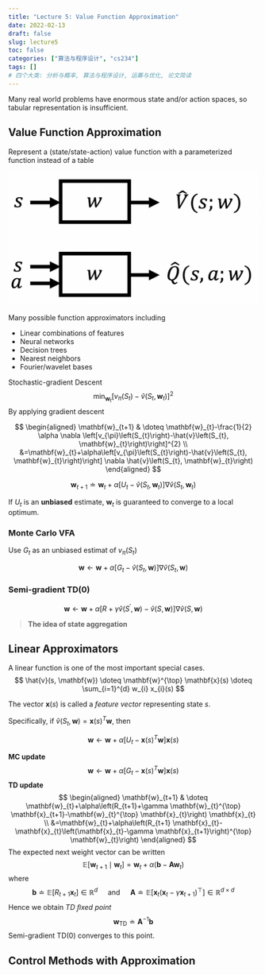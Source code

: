 ```yaml
---
title: "Lecture 5: Value Function Approximation"
date: 2022-02-13
draft: false
slug: lecture5
toc: false
categories: ["算法与程序设计", "cs234"]
tags: []
# 四个大类: 分析与概率, 算法与程序设计, 运筹与优化, 论文简读
---
```



Many real world problems have enormous state and/or action spaces, so tabular representation is insufficient.


## Value Function Approximation

Represent a (state/state-action) value function with a parameterized function instead of a table



<img src="../figures/lecture5/vf.png" alt="" style="zoom:50%;" />



Many possible function approximators including

- Linear combinations of features
- Neural networks
- Decision trees
- Nearest neighbors
- Fourier/wavelet bases





Stochastic-gradient Descent
$$
\min_{\mathbf{w}_t} [v_\pi(S_t) - \hat{v}(S_t, \mathbf{w}_t)]^2
$$
By applying gradient descent

$$
\begin{aligned}
\mathbf{w}_{t+1} & \doteq \mathbf{w}_{t}-\frac{1}{2} \alpha \nabla \left[v_{\pi}\left(S_{t}\right)-\hat{v}\left(S_{t}, \mathbf{w}_{t}\right)\right]^{2} \\
&=\mathbf{w}_{t}+\alpha\left[v_{\pi}\left(S_{t}\right)-\hat{v}\left(S_{t}, \mathbf{w}_{t}\right)\right] \nabla \hat{v}\left(S_{t}, \mathbf{w}_{t}\right)
\end{aligned}
$$

$$
\mathbf{w}_{t+1} \doteq \mathbf{w}_{t}+\alpha\left[U_{t}-\hat{v}\left(S_{t}, \mathbf{w}_{t}\right)\right] \nabla \hat{v}\left(S_{t}, \mathbf{w}_{t}\right)
$$

If $U_t$ is an **unbiased** estimate, $\mathbf{w}_t$ is guaranteed to converge to a local optimum.

### Monte Carlo VFA


Use $G_t$ as an unbiased estimat of $v_\pi(S_t)$

$$
\mathbf{w} \leftarrow \mathbf{w}+\alpha\left[G_{t}-\hat{v}\left(S_{t}, \mathbf{w}\right)\right] \nabla \hat{v}\left(S_{t}, \mathbf{w}\right)
$$



### Semi-gradient TD(0)

$$
\mathbf{w} \leftarrow \mathbf{w}+\alpha\left[R+\gamma \hat{v}\left(S^{\prime}, \mathbf{w}\right)-\hat{v}(S, \mathbf{w})\right] \nabla \hat{v}(S, \mathbf{w})
$$



>  **The idea of state aggregation**



## Linear Approximators

A linear function is one of the most important special cases.
$$
\hat{v}(s, \mathbf{w}) \doteq \mathbf{w}^{\top} \mathbf{x}(s) \doteq \sum_{i=1}^{d} w_{i} x_{i}(s)
$$

The vector $\mathbf{x}(s)$ is called a *feature vector* representing state $s$.

Specifically, if $\hat{v}(S_t, \mathbf{w}) = \mathbf{x}(s)^T \mathbf{w}$, then

$$
\mathbf{w} \leftarrow \mathbf{w}+
\alpha\left[U_{t}-\mathbf{x}(s)^T \mathbf{w} \right] \mathbf{x}(s)
$$

**MC update**
$$
\mathbf{w} \leftarrow \mathbf{w}+
\alpha\left[G_{t}-\mathbf{x}(s)^T \mathbf{w} \right] \mathbf{x}(s)
$$
**TD update**
$$
\begin{aligned}
\mathbf{w}_{t+1} & \doteq \mathbf{w}_{t}+\alpha\left(R_{t+1}+\gamma \mathbf{w}_{t}^{\top} \mathbf{x}_{t+1}-\mathbf{w}_{t}^{\top} \mathbf{x}_{t}\right) \mathbf{x}_{t} \\
&=\mathbf{w}_{t}+\alpha\left(R_{t+1} \mathbf{x}_{t}-\mathbf{x}_{t}\left(\mathbf{x}_{t}-\gamma \mathbf{x}_{t+1}\right)^{\top} \mathbf{w}_{t}\right)
\end{aligned}
$$
The expected next weight vector can be written
$$
\mathbb{E}\left[\mathbf{w}_{t+1} \mid \mathbf{w}_{t}\right]=\mathbf{w}_{t}+\alpha\left(\mathbf{b}-\mathbf{A} \mathbf{w}_{t}\right)
$$
where
$$
\mathbf{b} \doteq \mathbb{E}\left[R_{t+1} \mathbf{x}_{t}\right] \in \mathbb{R}^{d} \quad \text { and } \quad \mathbf{A} \doteq \mathbb{E}\left[\mathbf{x}_{t}\left(\mathbf{x}_{t}-\gamma \mathbf{x}_{t+1}\right)^{\top}\right] \in \mathbb{R}^{d \times d}
$$
Hence we obtain *TD ﬁxed point*
$$
\mathbf{w}_{\mathrm{TD}} \doteq \mathbf{A}^{-1} \mathbf{b}
$$
Semi-gradient TD(0) converges to this point.



## Control Methods with Approximation





